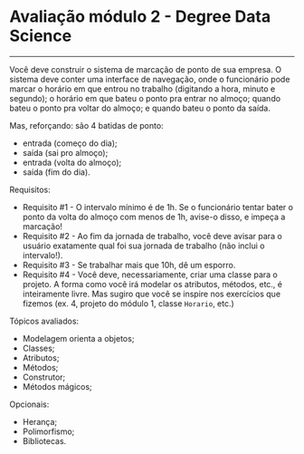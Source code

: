 # Avaliação módulo 2 - Degree Data Science


_________

Você deve construir o sistema de marcação de ponto de sua empresa. O sistema deve conter uma interface de navegação, onde o funcionário pode marcar o horário em que entrou no trabalho (digitando a hora, minuto e segundo); o horário em que bateu o ponto pra entrar no almoço; quando bateu o ponto pra voltar do almoço; e quando bateu o ponto da saída.

Mas, reforçando: são 4 batidas de ponto:

- entrada (começo do dia);
- saída (sai pro almoço);
- entrada (volta do almoço);
- saída (fim do dia).

Requisitos:

- Requisito #1 - O intervalo mínimo é de 1h. Se o funcionário tentar bater o ponto da volta do almoço com menos de 1h, avise-o disso, e impeça a marcação!
- Requisito #2 - Ao fim da jornada de trabalho, você deve avisar para o usuário exatamente qual foi sua jornada de trabalho (não inclui o intervalo!).
- Requisito #3 - Se trabalhar mais que 10h, dê um esporro.
- Requisito #4 - Você deve, necessariamente, criar uma classe para o projeto. A forma como você irá modelar os atributos, métodos, etc., é inteiramente livre. Mas sugiro que você se inspire nos exercícios que fizemos (ex. 4, projeto do módulo 1, classe `Horario`, etc.)


Tópicos avaliados:

- Modelagem orienta a objetos;
- Classes;
- Atributos;
- Métodos;
- Construtor;
- Métodos mágicos;

Opcionais:
- Herança;
- Polimorfismo;
- Bibliotecas.
